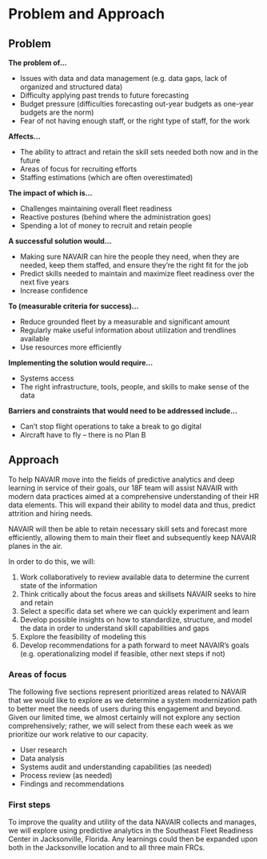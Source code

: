# Problem and Approach

## Problem

**The problem of...**
 - Issues with data and data management (e.g. data gaps, lack of organized and structured data)
 - Difficulty applying past trends to future forecasting
 - Budget pressure (difficulties forecasting out-year budgets as one-year budgets are the norm)
 - Fear of not having enough staff, or the right type of staff, for the work

**Affects...**
 - The ability to attract and retain the skill sets needed both now and in the future
 - Areas of focus for recruiting efforts
 - Staffing estimations (which are often overestimated)

**The impact of which is...**
 - Challenges maintaining overall fleet readiness 
 - Reactive postures (behind where the administration goes)
 - Spending a lot of money to recruit and retain people

**A successful solution would...**
 - Making sure NAVAIR can hire the people they need, when they are needed, keep them staffed, and ensure they’re the right fit for the job
 - Predict skills needed to maintain and maximize fleet readiness over the next five years
 - Increase confidence

**To (measurable criteria for success)...**
 - Reduce grounded fleet by a measurable and significant amount  
 - Regularly make useful information about utilization and trendlines available
 - Use resources more efficiently 

**Implementing the solution would require...**
 - Systems access
 - The right infrastructure, tools, people, and skills to make sense of the data

**Barriers and constraints that would need to be addressed include...**
 - Can’t stop flight operations to take a break to go digital
 - Aircraft have to fly – there is no Plan B


## Approach

To help NAVAIR move into the fields of predictive analytics and deep learning in service of their goals, our 18F team will assist NAVAIR with modern data practices aimed at a comprehensive understanding of their HR data elements. This will expand their ability to model data and thus, predict attrition and hiring needs. 

NAVAIR will then be able to retain necessary skill sets and forecast more efficiently, allowing them to main their fleet and subsequently keep NAVAIR planes in the air. 

In order to do this, we will:
1. Work collaboratively to review available data to determine the current state of the information
2. Think critically about the focus areas and skillsets NAVAIR seeks to hire and retain
3. Select a specific data set where we can quickly experiment and learn
4. Develop possible insights on how to standardize, structure, and model the data in order to understand skill capabilities and gaps 
5. Explore the feasibility of modeling this
6. Develop recommendations for a path forward to meet NAVAIR’s goals (e.g. operationalizing model if feasible, other next steps if not)


### Areas of focus

The following five sections represent prioritized areas related to NAVAIR that we would like to explore as we determine a system modernization path to better meet the needs of users during this engagement and beyond. 
Given our limited time, we almost certainly will not explore any section comprehensively; rather, we will select from these each week as we prioritize our work relative to our capacity.
 - User research
 - Data analysis
 - Systems audit and understanding capabilities (as needed)
 - Process review (as needed)
 - Findings and recommendations


### First steps

To improve the quality and utility of the data NAVAIR collects and manages, we will explore using predictive analytics in the Southeast Fleet Readiness Center in Jacksonville, Florida. Any learnings could then be expanded upon both in the Jacksonville location and to all three main FRCs.
